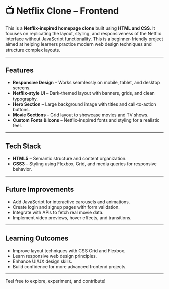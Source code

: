 # 📺 Netflix Clone – Frontend

This is a **Netflix-inspired homepage clone** built using **HTML and CSS**. It focuses on replicating the layout, styling, and responsiveness of the Netflix interface without JavaScript functionality. This is a beginner-friendly project aimed at helping learners practice modern web design techniques and structure complex layouts.

---

##  Features
- **Responsive Design** – Works seamlessly on mobile, tablet, and desktop screens.
- **Netflix-style UI** – Dark-themed layout with banners, grids, and clean typography.
- **Hero Section** – Large background image with titles and call-to-action buttons.
- **Movie Sections** – Grid layout to showcase movies and TV shows.
- **Custom Fonts & Icons** – Netflix-inspired fonts and styling for a realistic feel.

---

##  Tech Stack
- **HTML5** – Semantic structure and content organization.
- **CSS3** – Styling using Flexbox, Grid, and media queries for responsive behavior.

---

##  Future Improvements
- Add JavaScript for interactive carousels and animations.
- Create login and signup pages with form validation.
- Integrate with APIs to fetch real movie data.
- Implement video previews, hover effects, and transitions.

---

##  Learning Outcomes
- Improve layout techniques with CSS Grid and Flexbox.
- Learn responsive web design principles.
- Enhance UI/UX design skills.
- Build confidence for more advanced frontend projects.

---
Feel free to explore, experiment, and contribute!

